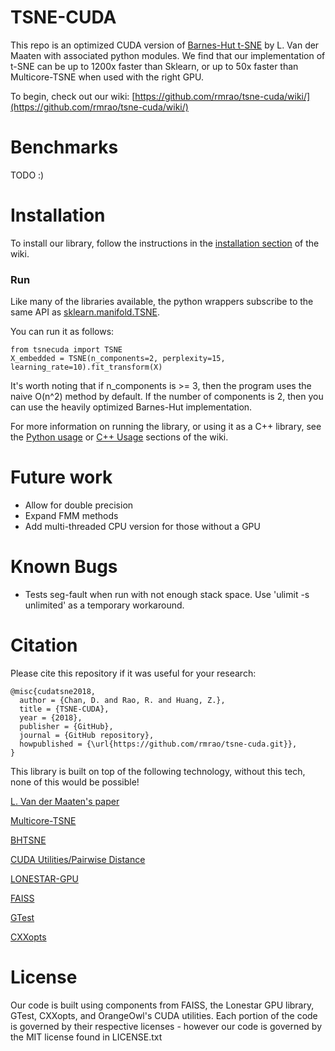 # TSNE-CUDA

This repo is an optimized CUDA version of [Barnes-Hut t-SNE](https://github.com/lvdmaaten/bhtsne) by L. Van der Maaten with associated python modules. We find that our implementation of t-SNE can be up to 1200x faster than Sklearn, or up to 50x faster than Multicore-TSNE when used with the right GPU.

To begin, check out our wiki: [https://github.com/rmrao/tsne-cuda/wiki/](https://github.com/rmrao/tsne-cuda/wiki/)

# Benchmarks

TODO :)

# Installation

To install our library, follow the instructions in the [installation section](https://github.com/rmrao/tsne-cuda/wiki/Installation) of the wiki.

### Run

Like many of the libraries available, the python wrappers subscribe to the same API as [sklearn.manifold.TSNE](http://scikit-learn.org/stable/modules/generated/sklearn.manifold.TSNE.html).

You can run it as follows:

```
from tsnecuda import TSNE
X_embedded = TSNE(n_components=2, perplexity=15, learning_rate=10).fit_transform(X)
```

It's worth noting that if n_components is >= 3, then the program uses the naive O(n^2) method by default. If the number of components is 2, then you can use the heavily optimized Barnes-Hut implementation.

For more information on running the library, or using it as a C++ library, see the [Python usage](https://github.com/rmrao/tsne-cuda/wiki/Basic-Usage:-Python) or [C++ Usage](https://github.com/rmrao/tsne-cuda/wiki/Basic-Usage:-Cxx) sections of the wiki.

# Future work

- Allow for double precision
- Expand FMM methods
- Add multi-threaded CPU version for those without a GPU

# Known Bugs

- Tests seg-fault when run with not enough stack space. Use 'ulimit -s unlimited' as a temporary workaround.

# Citation

Please cite this repository if it was useful for your research:

```
@misc{cudatsne2018,
  author = {Chan, D. and Rao, R. and Huang, Z.},
  title = {TSNE-CUDA},
  year = {2018},
  publisher = {GitHub},
  journal = {GitHub repository},
  howpublished = {\url{https://github.com/rmrao/tsne-cuda.git}},
}
```

This library is built on top of the following technology, without this tech, none of this would be possible!

[L. Van der Maaten's paper](http://lvdmaaten.github.io/publications/papers/JMLR_2014.pdf)

[Multicore-TSNE](https://github.com/DmitryUlyanov/Multicore-TSNE)

[BHTSNE](https://github.com/lvdmaaten/bhtsne/)

[CUDA Utilities/Pairwise Distance](https://github.com/OrangeOwlSolutions)

[LONESTAR-GPU](http://iss.ices.utexas.edu/?p=projects/galois/lonestargpu)

[FAISS](https://github.com/facebookresearch/faiss)

[GTest](https://github.com/google/googletest)

[CXXopts](https://github.com/jarro2783/cxxopts)


# License

Our code is built using components from FAISS, the Lonestar GPU library, GTest, CXXopts, and OrangeOwl's CUDA utilities. Each portion of the code is governed by their respective licenses - however our code is governed by the MIT license found in LICENSE.txt
